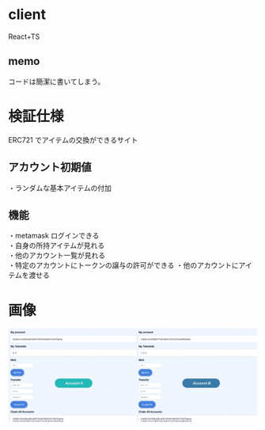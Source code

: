 # client

React+TS

## memo

コードは簡潔に書いてしまう。

# 検証仕様

ERC721 でアイテムの交換ができるサイト

## アカウント初期値

・ランダムな基本アイテムの付加

## 機能

・metamask ログインできる  
・自身の所持アイテムが見れる  
・他のアカウント一覧が見れる  
・特定のアカウントにトークンの譲与の許可ができる
・他のアカウントにアイテムを渡せる

# 画像

![levelitemIMG](https://github.com/bokotomo/solidity-truffle-sample/raw/main/doc/levelitemIMG.jpg?raw=true)
